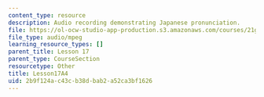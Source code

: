 ```yaml
---
content_type: resource
description: Audio recording demonstrating Japanese pronunciation.
file: https://ol-ocw-studio-app-production.s3.amazonaws.com/courses/21g-504-japanese-iv-spring-2009/2b9f124ac43cb38dbab2a52ca3bf1626_Lesson17A4.mp3
file_type: audio/mpeg
learning_resource_types: []
parent_title: Lesson 17
parent_type: CourseSection
resourcetype: Other
title: Lesson17A4
uid: 2b9f124a-c43c-b38d-bab2-a52ca3bf1626
---
```

